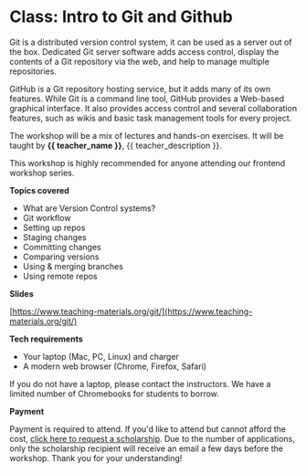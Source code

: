 # Class: Intro to Git and Github

Git is a distributed version control system, it can be used as a server out of the box. Dedicated Git server software adds access control, display the contents of a Git repository via the web, and help to manage multiple repositories. 

GitHub is a Git repository hosting service, but it adds many of its own features. While Git is a command line tool, GitHub provides a Web-based graphical interface. It also provides access control and several collaboration features, such as wikis and basic task management tools for every project.

The workshop will be a mix of lectures and hands-on exercises. It will be taught by **{{ teacher_name }}**, {{ teacher_description }}. 

This workshop is highly recommended for anyone attending our frontend workshop series.

**Topics covered**

* What are Version Control systems?
* Git workflow
* Setting up repos
* Staging changes
* Committing changes
* Comparing versions
* Using & merging branches
* Using remote repos 

**Slides**

[https://www.teaching-materials.org/git/](https://www.teaching-materials.org/git/)

**Tech requirements**

* Your laptop (Mac, PC, Linux) and charger
* A modern web browser (Chrome, Firefox, Safari)

If you do not have a laptop, please contact the instructors. We have a limited number of Chromebooks for students to borrow.

**Payment**

Payment is required to attend. If you'd like to attend but cannot afford the cost, [click here to request a scholarship](https://docs.google.com/forms/d/e/1FAIpQLSfiUBN4yve3L7iociXzcqNgEtrljsn_7mCgZ3eUtvAEr3bcQg/viewform). Due to the number of applications, only the scholarship recipient will receive an email a few days before the workshop. Thank you for your understanding!

